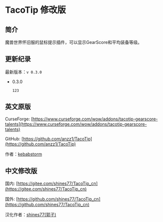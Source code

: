 # TacoTip 修改版

## 简介

魔兽世界怀旧服的鼠标提示插件，可以显示GearScore和平均装备等级。

## 更新纪录

最新版本：`v 0.3.0`

* 0.3.0

    ```text
    123
    ```

## 英文原版

CurseForge: [https://www.curseforge.com/wow/addons/tacotip-gearscore-talents](https://www.curseforge.com/wow/addons/tacotip-gearscore-talents)

GitHub: [https://github.com/anzz1/TacoTip](https://github.com/anzz1/TacoTip)

作者：[kebabstorm](https://www.curseforge.com/members/kebabstorm)

## 中文修改版

国内: [https://gitee.com/shines77/TacoTip_cn](https://gitee.com/shines77/TacoTip_cn)

国外: [https://github.com/shines77/TacoTip_cn](https://github.com/shines77/TacoTip_cn)

汉化作者：[shines77(郭子)](https://gitee.com/shines77)

